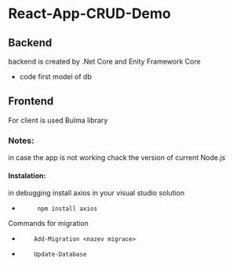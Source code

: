 # **React-App-CRUD-Demo**
## Backend 

backend is created by .Net Core and Enity Framework Core
- code first model of db

## Frontend
For client is used Bulma library 

### Notes: 
in case the app is not working chack the version of current Node.js

#### Instalation:
in debugging install axios in your visual studio solution <br>
-          npm install axios
Commands for migration <br>
 -         Add-Migration <nazev migrace>
 -         Update-Database
